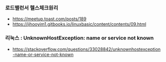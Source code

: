 ### 로드밸런서 헬스체크원리
- <https://meetup.toast.com/posts/189>
- <https://jihooyim1.gitbooks.io/linuxbasic/content/contents/09.html>


### 리눅스 : UnknownHostException: name or service not known
- <https://stackoverflow.com/questions/33028842/unknownhostexception-name-or-service-not-known>
